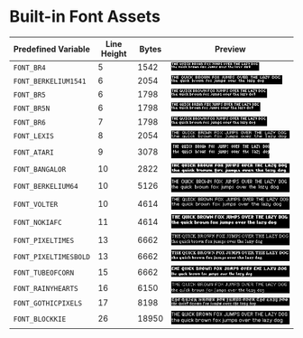 # Built-in Font Assets
| Predefined Variable | Line Height | Bytes | Preview |
|---|---|---|---|
| `FONT_BR4` | 5 | 1542 | ![FONT_BR4](font_images/FONT_BR4.png) |
| `FONT_BERKELIUM1541` | 6 | 2054 | ![FONT_BERKELIUM1541](font_images/FONT_BERKELIUM1541.png) |
| `FONT_BR5` | 6 | 1798 | ![FONT_BR5](font_images/FONT_BR5.png) |
| `FONT_BR5N` | 6 | 1798 | ![FONT_BR5N](font_images/FONT_BR5N.png) |
| `FONT_BR6` | 7 | 1798 | ![FONT_BR6](font_images/FONT_BR6.png) |
| `FONT_LEXIS` | 8 | 2054 | ![FONT_LEXIS](font_images/FONT_LEXIS.png) |
| `FONT_ATARI` | 9 | 3078 | ![FONT_ATARI](font_images/FONT_ATARI.png) |
| `FONT_BANGALOR` | 10 | 2822 | ![FONT_BANGALOR](font_images/FONT_BANGALOR.png) |
| `FONT_BERKELIUM64` | 10 | 5126 | ![FONT_BERKELIUM64](font_images/FONT_BERKELIUM64.png) |
| `FONT_VOLTER` | 10 | 4614 | ![FONT_VOLTER](font_images/FONT_VOLTER.png) |
| `FONT_NOKIAFC` | 11 | 4614 | ![FONT_NOKIAFC](font_images/FONT_NOKIAFC.png) |
| `FONT_PIXELTIMES` | 13 | 6662 | ![FONT_PIXELTIMES](font_images/FONT_PIXELTIMES.png) |
| `FONT_PIXELTIMESBOLD` | 13 | 6662 | ![FONT_PIXELTIMESBOLD](font_images/FONT_PIXELTIMESBOLD.png) |
| `FONT_TUBEOFCORN` | 15 | 6662 | ![FONT_TUBEOFCORN](font_images/FONT_TUBEOFCORN.png) |
| `FONT_RAINYHEARTS` | 16 | 6150 | ![FONT_RAINYHEARTS](font_images/FONT_RAINYHEARTS.png) |
| `FONT_GOTHICPIXELS` | 17 | 8198 | ![FONT_GOTHICPIXELS](font_images/FONT_GOTHICPIXELS.png) |
| `FONT_BLOCKKIE` | 26 | 18950 | ![FONT_BLOCKKIE](font_images/FONT_BLOCKKIE.png) |
